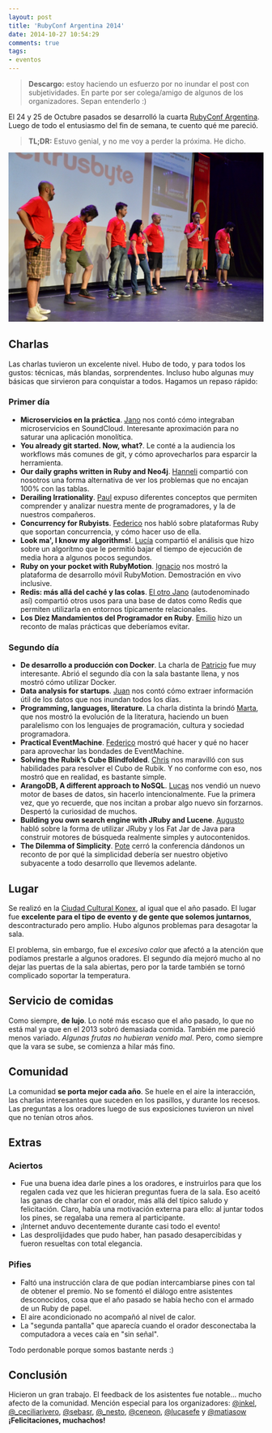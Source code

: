 ```yaml
---
layout: post
title: 'RubyConf Argentina 2014'
date: 2014-10-27 10:54:29
comments: true
tags:
- eventos
---
```


> **Descargo:** estoy haciendo un esfuerzo por no inundar el post con subjetividades. En parte por ser colega/amigo de algunos de los organizadores. Sepan entenderlo :)

El 24 y 25 de Octubre pasados se desarrolló la cuarta [RubyConf Argentina][rubyconf]. Luego de todo el entusiasmo del fin de semana, te cuento qué me pareció.

> **TL;DR:** Estuvo genial, y no me voy a perder la próxima. He dicho.

![El equipo de RubyConf Argentina 2014](../img/rubyconfar2014.jpg)

## Charlas

Las charlas tuvieron un excelente nivel. Hubo de todo, y para todos los gustos: técnicas, más blandas, sorprendentes. Incluso hubo algunas muy básicas que sirvieron para conquistar a todos. Hagamos un repaso rápido:

### Primer día

* **Microservicios en la práctica**. [Jano][jano] nos contó cómo integraban microservicios en SoundCloud. Interesante aproximación para no saturar una aplicación monolítica.
* **You already git started. Now, what?**. Le conté a la audiencia los workflows más comunes de git, y cómo aprovecharlos para esparcir la herramienta.
* **Our daily graphs written in Ruby and Neo4j**. [Hanneli][hannelita] compartió con nosotros una forma alternativa de ver los problemas que no encajan 100% con las tablas.
* **Derailing Irrationality**. [Paul][paul] expuso diferentes conceptos que permiten comprender y analizar nuestra mente de programadores, y la de nuestros compañeros.
* **Concurrency for Rubyists**. [Federico][federico] nos habló sobre plataformas Ruby que soportan concurrencia, y cómo hacer uso de ella.
* **Look ma', I know my algorithms!**. [Lucía][lucia] compartió el análisis que hizo sobre un algorítmo que le permitió bajar el tiempo de ejecución de media hora a algunos pocos segundos.
* **Ruby on your pocket with RubyMotion**. [Ignacio][ignacio] nos mostró la plataforma de desarrollo móvil RubyMotion. Demostración en vivo inclusive.
* **Redis: más allá del caché y las colas**. [El otro Jano][janowski] (autodenominado así) compartió otros usos para una base de datos como Redis que permiten utilizarla en entornos típicamente relacionales.
* **Los Diez Mandamientos del Programador en Ruby**. [Emilio][emilio] hizo un reconto de malas prácticas que deberíamos evitar.

### Segundo día

* **De desarrollo a producción con Docker**. La charla de [Patricio][patricio] fue muy interesante. Abrió el segundo día con la sala bastante llena, y nos mostró cómo utilizar Docker.
* **Data analysis for startups**. [Juan][juan] nos contó cómo extraer información útil de los datos que nos inundan todos los días.
* **Programming, languages, literature**. La charla distinta la brindó [Marta][marta], que nos mostró la evolución de la literatura, haciendo un buen paralelismo con los lenguajes de programación, cultura y sociedad programadora.
* **Practical EventMachine**. [Federico][bulnes] mostró qué hacer y qué no hacer para aprovechar las bondades de EventMachine.
* **Solving the Rubik’s Cube Blindfolded**. [Chris][chris] nos maravilló con sus habilidades para resolver el Cubo de Rubik. Y no conforme con eso, nos mostró que en realidad, es bastante simple.
* **ArangoDB, A different approach to NoSQL**. [Lucas][lucas] nos vendió un nuevo motor de bases de datos, sin hacerlo intencionalmente. Fue la primera vez, que yo recuerde, que nos incitan a probar algo nuevo sin forzarnos. Despertó la curiosidad de muchos.
* **Building you own search engine with JRuby and Lucene**. [Augusto][augusto] habló sobre la forma de utilizar JRuby y los Fat Jar de Java para construir motores de búsqueda realmente simples y autocontenidos.
* **The Dilemma of Simplicity**. [Pote][poteland] cerró la conferencia dándonos un reconto de por qué la simplicidad debería ser nuestro objetivo subyacente a todo desarrollo que llevemos adelante.

## Lugar

Se realizó en la [Ciudad Cultural Konex][konex], al igual que el año pasado. El lugar fue **excelente para el tipo de evento y de gente que solemos juntarnos**, descontracturado pero amplio. Hubo algunos problemas para desagotar la sala.

El problema, sin embargo, fue el *excesivo calor* que afectó a la atención que podíamos prestarle a algunos oradores. El segundo día mejoró mucho al no dejar las puertas de la sala abiertas, pero por la tarde también se tornó complicado soportar la temperatura.

## Servicio de comidas

Como siempre, **de lujo**. Lo noté más escaso que el año pasado, lo que no está mal ya que en el 2013 sobró demasiada comida. También me pareció menos variado. *Algunas frutas no hubieran venido mal*. Pero, como siempre que la vara se sube, se comienza a hilar más fino.

## Comunidad

La comunidad **se porta mejor cada año**. Se huele en el aire la interacción, las charlas interesantes que suceden en los pasillos, y durante los recesos. Las preguntas a los oradores luego de sus exposiciones tuvieron un nivel que no tenían otros años.

## Extras

### Aciertos

* Fue una buena idea darle pines a los oradores, e instruirlos para que los regalen cada vez que les hicieran preguntas fuera de la sala. Eso aceitó las ganas de charlar con el orador, más allá del típico saludo y felicitación. Claro, había una motivación externa para ello: al juntar todos los pines, se regalaba una remera al participante.
* ¡Internet anduvo decentemente durante casi todo el evento!
* Las desprolijidades que pudo haber, han pasado desapercibidas y fueron resueltas con total elegancia.

### Pifies

* Faltó una instrucción clara de que podían intercambiarse pines con tal de obtener el premio. No se fomentó el diálogo entre asistentes desconocidos, cosa que el año pasado se había hecho con el armado de un Ruby de papel.
* El aire acondicionado no acompañó al nivel de calor.
* La "segunda pantalla" que aparecía cuando el orador desconectaba la computadora a veces caía en "sin señal".

Todo perdonable porque somos bastante nerds :)

## Conclusión

Hicieron un gran trabajo. El feedback de los asistentes fue notable... mucho afecto de la comunidad. Mención especial para los organizadores: [@inkel][inkel], [@_ceciliarivero][ceciliarivero], [@sebasr][sebasr], [@_nesto][nesto], [@ceneon][ceneon], [@lucasefe][lucasefe] y [@matiasow][matiasow] **¡Felicitaciones, muchachos!**

[inkel]: https://twitter.com/inkel/
[ceciliarivero]: https://twitter.com/_ceciliarivero/
[sebasr]: https://twitter.com/sebasr/
[nesto]: https://twitter.com/_nesto/
[ceneon]: https://twitter.com/ceneon/
[matiasow]: https://twitter.com/matiasow/
[lucasefe]: https://twitter.com/lucasefe/

[rubyconf]: http://rubyconfargentina.org/index_es.html
[jano]: https://twitter.com/janogonzalez
[hannelita]: https://twitter.com/hannelita
[federico]: https://twitter.com/unbalancedparen
[ignacio]: https://twitter.com/ijpiantanida
[janowski]: https://twitter.com/djanowski
[emilio]: https://twitter.com/egutter
[lucia]: https://twitter.com/raviolicode
[paul]: https://twitter.com/paulcsmith
[patricio]: https://twitter.com/pbruna
[juan]: https://twitter.com/jbarreneche
[marta]: https://twitter.com/a_meba
[bulnes]: https://twitter.com/febuiles
[chris]: https://twitter.com/chrishunt
[lucas]: https://twitter.com/moonbeamlabs
[augusto]: https://twitter.com/abecciu
[poteland]: https://twitter.com/poteland

[konex]: http://www.ciudadculturalkonex.org/